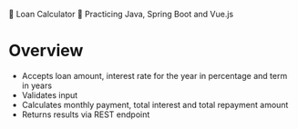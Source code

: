 🧮 Loan Calculator 🧮
Practicing Java, Spring Boot and Vue.js

# Overview
- Accepts loan amount, interest rate for the year in percentage and term in years
- Validates input
- Calculates monthly payment, total interest and total repayment amount
- Returns results via REST endpoint
